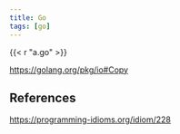 ```yaml
---
title: Go
tags: [go]
---
```


{{< r "a.go" >}}

<https://golang.org/pkg/io#Copy>

## References

<https://programming-idioms.org/idiom/228>
